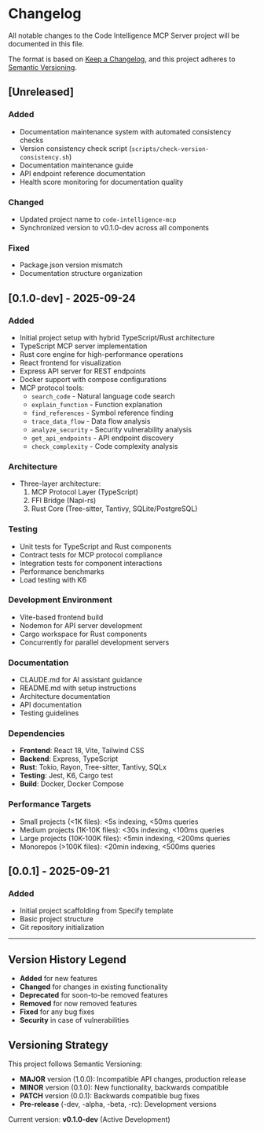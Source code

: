 # Changelog

All notable changes to the Code Intelligence MCP Server project will be documented in this file.

The format is based on [Keep a Changelog](https://keepachangelog.com/en/1.0.0/),
and this project adheres to [Semantic Versioning](https://semver.org/spec/v2.0.0.html).

## [Unreleased]

### Added
- Documentation maintenance system with automated consistency checks
- Version consistency check script (`scripts/check-version-consistency.sh`)
- Documentation maintenance guide
- API endpoint reference documentation
- Health score monitoring for documentation quality

### Changed
- Updated project name to `code-intelligence-mcp`
- Synchronized version to v0.1.0-dev across all components

### Fixed
- Package.json version mismatch
- Documentation structure organization

## [0.1.0-dev] - 2025-09-24

### Added
- Initial project setup with hybrid TypeScript/Rust architecture
- TypeScript MCP server implementation
- Rust core engine for high-performance operations
- React frontend for visualization
- Express API server for REST endpoints
- Docker support with compose configurations
- MCP protocol tools:
  - `search_code` - Natural language code search
  - `explain_function` - Function explanation
  - `find_references` - Symbol reference finding
  - `trace_data_flow` - Data flow analysis
  - `analyze_security` - Security vulnerability analysis
  - `get_api_endpoints` - API endpoint discovery
  - `check_complexity` - Code complexity analysis

### Architecture
- Three-layer architecture:
  1. MCP Protocol Layer (TypeScript)
  2. FFI Bridge (Napi-rs)
  3. Rust Core (Tree-sitter, Tantivy, SQLite/PostgreSQL)

### Testing
- Unit tests for TypeScript and Rust components
- Contract tests for MCP protocol compliance
- Integration tests for component interactions
- Performance benchmarks
- Load testing with K6

### Development Environment
- Vite-based frontend build
- Nodemon for API server development
- Cargo workspace for Rust components
- Concurrently for parallel development servers

### Documentation
- CLAUDE.md for AI assistant guidance
- README.md with setup instructions
- Architecture documentation
- API documentation
- Testing guidelines

### Dependencies
- **Frontend**: React 18, Vite, Tailwind CSS
- **Backend**: Express, TypeScript
- **Rust**: Tokio, Rayon, Tree-sitter, Tantivy, SQLx
- **Testing**: Jest, K6, Cargo test
- **Build**: Docker, Docker Compose

### Performance Targets
- Small projects (<1K files): <5s indexing, <50ms queries
- Medium projects (1K-10K files): <30s indexing, <100ms queries
- Large projects (10K-100K files): <5min indexing, <200ms queries
- Monorepos (>100K files): <20min indexing, <500ms queries

## [0.0.1] - 2025-09-21

### Added
- Initial project scaffolding from Specify template
- Basic project structure
- Git repository initialization

---

## Version History Legend

- **Added** for new features
- **Changed** for changes in existing functionality
- **Deprecated** for soon-to-be removed features
- **Removed** for now removed features
- **Fixed** for any bug fixes
- **Security** in case of vulnerabilities

## Versioning Strategy

This project follows Semantic Versioning:
- **MAJOR** version (1.0.0): Incompatible API changes, production release
- **MINOR** version (0.1.0): New functionality, backwards compatible
- **PATCH** version (0.0.1): Backwards compatible bug fixes
- **Pre-release** (-dev, -alpha, -beta, -rc): Development versions

Current version: **v0.1.0-dev** (Active Development)